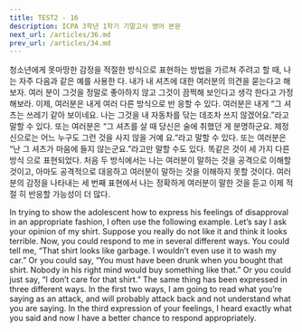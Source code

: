 ```yaml
---
title: TEST2 - 16
description: ICPA 3학년 1학기 기말고사 영어 본문
next_url: /articles/36.md
prev_url: /articles/34.md
---
```


청소년에게 못마땅한 감정을 적절한 방식으로 표현하는 방법을 가르쳐 주려고 할 때, 나는 자주 다음과 같은 예를 사용한 다. 내가 내 셔츠에 대한 여러분의 의견을 묻는다고 해보자. 여러 분이 그것을 정말로 좋아하지 않고 그것이 끔찍해 보인다고 생각 한다고 가정해보라. 이제, 여러분은 내게 여러 다른 방식으로 반 응할 수 있다. 여러분은 내게 “그 셔츠는 쓰레기 같아 보이네요. 나는 그것을 내 자동차를 닦는 데조차 쓰지 않겠어요.”라고 말할 수 있다. 또는 여러분은 “그 셔츠를 살 때 당신은 술에 취했던 게 분명하군요. 제정신으로는 어느 누구도 그런 것을 사지 않을 거예 요.”라고 말할 수 있다. 또는 여러분은 “난 그 셔츠가 마음에 들지 않는군요.”라고만 말할 수도 있다. 똑같은 것이 세 가지 다른 방식 으로 표현되었다. 처음 두 방식에서는 나는 여러분이 말하는 것을 공격으로 이해할 것이고, 아마도 공격적으로 대응하고 여러분이 말하는 것을 이해하지 못할 것이다. 여러분의 감정을 나타내는 세 번째 표현에서 나는 정확하게 여러분이 말한 것을 듣고 이제 적절 히 반응할 가능성이 더 많다.

In trying to show the adolescent how to express his feelings of disapproval in an appropriate fashion, I often use the following example. Let’s say I ask your opinion of my shirt. Suppose you really do not like it and think it looks terrible. Now, you could respond to me in several different ways. You could tell me, “That shirt looks like garbage. I wouldn’t even use it to wash my car.” Or you could say, “You must have been drunk when you bought that shirt. Nobody in his right mind would buy something like that.” Or you could just say, “I don’t care for that shirt.” The same thing has been expressed in three different ways. In the first two ways, I am going to read what you’re saying as an attack, and will probably attack back and not understand what you are saying. In the third expression of your feelings, I heard exactly what you said and now I have a better chance to respond appropriately.

